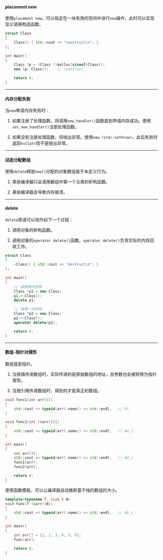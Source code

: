 #### placement new

使用`placement new`，可以指定在一块有效的空间中进行`new`操作，此时可以实现显示调用构造函数。

```cpp
struct Class
{
    Class() { std::cout << "construct\n"; }
};

int main()
{
    Class *p = (Class *)malloc(sizeof(Class));
    new (p) Class();	// construct

    return 0;
}
```

---

#### 内存分配失败

当`new`申请内存失败时：
1. 如果注册了处理函数，将调用`new_handler()`函数直到申请内存成功。使用`set_new_handler()`注册处理函数。

2. 如果没有注册处理函数，将抛出异常。使用`new (std::nothrow)`，此后失败时返回`nullptr`而不是抛出异常。

---

#### 动态分配数组

使用`delete`释放`new[]`分配的对象数组属于未定义行为。

1. 某些编译器只会调用数组中第一个元素的析构函数。

2. 某些编译器会导致内存崩溃。

---

#### delete

`delete`原语可以视作如下一个过程：

1. 调用对象的析构函数。

2. 调用对象的`operator delete()`函数。`operator delete()`负责实际的内存回收工作。

```cpp
struct Class
{
    ~Class() { std::cout << "destruct\n"; }
};

int main()
{
    // 调用两次析构
    Class *p1 = new Class;
    p1->~Class();
    delete p1;

    // 调用一次析构
    Class *p2 = new Class;
    p2->~Class();
    operator delete(p2);

    return 0;
}
```

---

#### 数组-指针对偶性

数组就是指针。

1. 当按值传递数组时，实际传递的是原始数组的地址，且参数也会被转换为指针类型。

2. 当按引用传递数组时，得到的才是真正的数组。

```cpp
void func1(int arr[4])
{
    std::cout << typeid(arr).name() << std::endl;	// Pi
}

void func2(int (&arr)[4])
{
    std::cout << typeid(arr).name() << std::endl;	// A4_i
}

int main()
{
    int arr[4];
    std::cout << typeid(arr).name() << std::endl;	// A4_i
    func1(arr);
    func2(arr);

    return 0;
}
```

使用函数模板，可以让编译器自动推断基于栈的数组的大小。

```cpp
template<typename T, size_t N>
void func(T (&arr)[N])
{
    std::cout << typeid(arr).name() << std::endl;	// A6_i
}

int main()
{
    int arr[] = {1, 2, 3, 4, 5, 6};
    func(arr);

    return 0;
}
```
